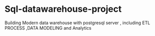 # Sql-datawarehouse-project
Building Modern data warehouse with postgresql server , including ETL PROCESS ,DATA MODELING and Analytics 
